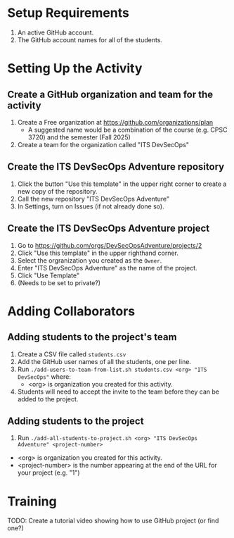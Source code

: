 # Setup Requirements
1. An active GitHub account.
2. The GitHub account names for all of the students.

# Setting Up the Activity
## Create a GitHub organization and team for the activity
1. Create a Free organization at https://github.com/organizations/plan
   - A suggested name would be a combination of the course (e.g. CPSC 3720) and the semester (Fall 2025)
2. Create a team for the organization called "ITS DevSecOps"

## Create the ITS DevSecOps Adventure repository
1. Click the button "Use this template" in the upper right corner to create a new copy of the repository.
1. Call the new repository "ITS DevSecOps Adventure"
2. In Settings, turn on Issues (if not already done so).

## Create the ITS DevSecOps Adventure project
1. Go to https://github.com/orgs/DevSecOpsAdventure/projects/2
1. Click "Use this template" in the upper righthand corner.
1. Select the orgranization you created as the `Owner`.
1. Enter "ITS DevSecOps Adventure" as the name of the project.
1. Click "Use Template"
1. (Needs to be set to private?)

# Adding Collaborators
## Adding students to the project's team
1. Create a CSV file called `students.csv`
1. Add the GitHub user names of all the students, one per line.
1. Run  `./add-users-to-team-from-list.sh students.csv <org> "ITS DevSecOps"` where:
    - \<org> is organization you created for this activity.
1. Students will need to accept the invite to the team before they can be added to the project.

## Adding students to the project
1. Run `./add-all-students-to-project.sh <org> "ITS DevSecOps Adventure" <project-number>`
 - \<org> is organization you created for this activity.
 - \<project-number> is the number appearing at the end of the URL for your project (e.g. "1")

# Training
TODO: Create a tutorial video showing how to use GitHub project (or find one?)
